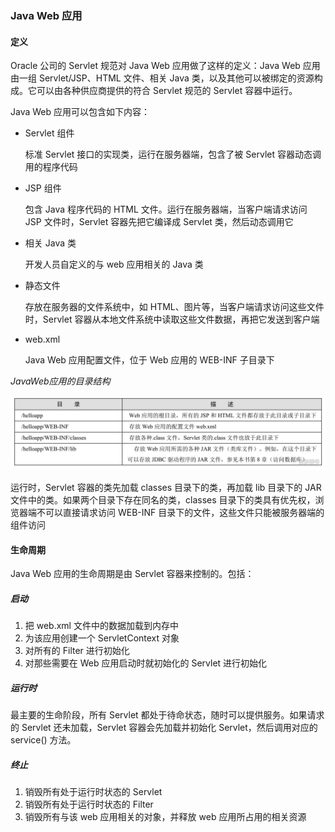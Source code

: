 ### Java Web 应用

#### 定义

Oracle 公司的 Servlet 规范对 Java Web 应用做了这样的定义：Java Web 应用由一组 Servlet/JSP、HTML 文件、相关 Java 类，以及其他可以被绑定的资源构成。它可以由各种供应商提供的符合 Servlet 规范的 Servlet 容器中运行。

Java Web 应用可以包含如下内容：

* Servlet 组件

  标准 Servlet 接口的实现类，运行在服务器端，包含了被 Servlet 容器动态调用的程序代码

* JSP 组件

  包含 Java 程序代码的 HTML 文件。运行在服务器端，当客户端请求访问 JSP 文件时，Servlet 容器先把它编译成 Servlet 类，然后动态调用它

* 相关 Java 类

  开发人员自定义的与 web 应用相关的 Java 类

* 静态文件

  存放在服务器的文件系统中，如 HTML、图片等，当客户端请求访问这些文件时，Servlet 容器从本地文件系统中读取这些文件数据，再把它发送到客户端

* web.xml

  Java Web 应用配置文件，位于 Web 应用的 WEB-INF 子目录下

*JavaWeb应用的目录结构*

![](./Images/JavaWeb应用目录结构.jpeg)

运行时，Servlet 容器的类先加载 classes 目录下的类，再加载 lib 目录下的 JAR 文件中的类。如果两个目录下存在同名的类，classes 目录下的类具有优先权，浏览器端不可以直接请求访问 WEB-INF 目录下的文件，这些文件只能被服务器端的组件访问

#### 生命周期

Java Web 应用的生命周期是由 Servlet 容器来控制的。包括：

##### 启动

1. 把 web.xml 文件中的数据加载到内存中
2. 为该应用创建一个 ServletContext 对象
3. 对所有的 Filter 进行初始化
4. 对那些需要在 Web 应用启动时就初始化的 Servlet 进行初始化

##### 运行时

最主要的生命阶段，所有 Servlet 都处于待命状态，随时可以提供服务。如果请求的 Servlet 还未加载，Servlet 容器会先加载并初始化 Servlet，然后调用对应的 service() 方法。

##### 终止

1. 销毁所有处于运行时状态的 Servlet
2. 销毁所有处于运行时状态的 Filter
3. 销毁所有与该 web 应用相关的对象，并释放 web 应用所占用的相关资源